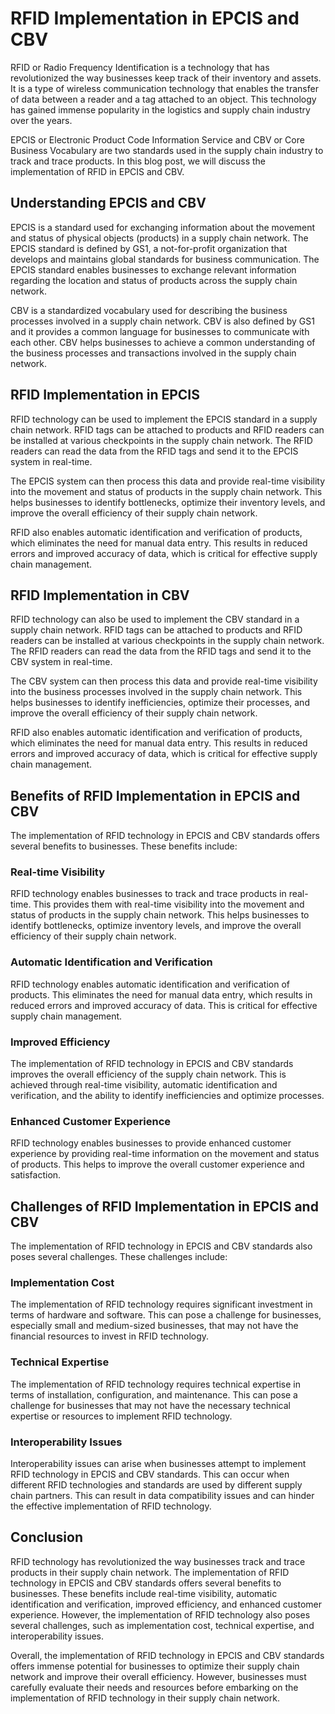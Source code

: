# RFID Implementation in EPCIS and CBV

RFID or Radio Frequency Identification is a technology that has revolutionized the way businesses keep track of their inventory and assets. It is a type of wireless communication technology that enables the transfer of data between a reader and a tag attached to an object. This technology has gained immense popularity in the logistics and supply chain industry over the years.

EPCIS or Electronic Product Code Information Service and CBV or Core Business Vocabulary are two standards used in the supply chain industry to track and trace products. In this blog post, we will discuss the implementation of RFID in EPCIS and CBV.

## Understanding EPCIS and CBV

EPCIS is a standard used for exchanging information about the movement and status of physical objects (products) in a supply chain network. The EPCIS standard is defined by GS1, a not-for-profit organization that develops and maintains global standards for business communication. The EPCIS standard enables businesses to exchange relevant information regarding the location and status of products across the supply chain network.

CBV is a standardized vocabulary used for describing the business processes involved in a supply chain network. CBV is also defined by GS1 and it provides a common language for businesses to communicate with each other. CBV helps businesses to achieve a common understanding of the business processes and transactions involved in the supply chain network.

## RFID Implementation in EPCIS

RFID technology can be used to implement the EPCIS standard in a supply chain network. RFID tags can be attached to products and RFID readers can be installed at various checkpoints in the supply chain network. The RFID readers can read the data from the RFID tags and send it to the EPCIS system in real-time.

The EPCIS system can then process this data and provide real-time visibility into the movement and status of products in the supply chain network. This helps businesses to identify bottlenecks, optimize their inventory levels, and improve the overall efficiency of their supply chain network.

RFID also enables automatic identification and verification of products, which eliminates the need for manual data entry. This results in reduced errors and improved accuracy of data, which is critical for effective supply chain management.

## RFID Implementation in CBV

RFID technology can also be used to implement the CBV standard in a supply chain network. RFID tags can be attached to products and RFID readers can be installed at various checkpoints in the supply chain network. The RFID readers can read the data from the RFID tags and send it to the CBV system in real-time.

The CBV system can then process this data and provide real-time visibility into the business processes involved in the supply chain network. This helps businesses to identify inefficiencies, optimize their processes, and improve the overall efficiency of their supply chain network.

RFID also enables automatic identification and verification of products, which eliminates the need for manual data entry. This results in reduced errors and improved accuracy of data, which is critical for effective supply chain management.

## Benefits of RFID Implementation in EPCIS and CBV

The implementation of RFID technology in EPCIS and CBV standards offers several benefits to businesses. These benefits include:

### Real-time Visibility

RFID technology enables businesses to track and trace products in real-time. This provides them with real-time visibility into the movement and status of products in the supply chain network. This helps businesses to identify bottlenecks, optimize inventory levels, and improve the overall efficiency of their supply chain network.

### Automatic Identification and Verification

RFID technology enables automatic identification and verification of products. This eliminates the need for manual data entry, which results in reduced errors and improved accuracy of data. This is critical for effective supply chain management.

### Improved Efficiency

The implementation of RFID technology in EPCIS and CBV standards improves the overall efficiency of the supply chain network. This is achieved through real-time visibility, automatic identification and verification, and the ability to identify inefficiencies and optimize processes.

### Enhanced Customer Experience

RFID technology enables businesses to provide enhanced customer experience by providing real-time information on the movement and status of products. This helps to improve the overall customer experience and satisfaction.

## Challenges of RFID Implementation in EPCIS and CBV

The implementation of RFID technology in EPCIS and CBV standards also poses several challenges. These challenges include:

### Implementation Cost

The implementation of RFID technology requires significant investment in terms of hardware and software. This can pose a challenge for businesses, especially small and medium-sized businesses, that may not have the financial resources to invest in RFID technology.

### Technical Expertise

The implementation of RFID technology requires technical expertise in terms of installation, configuration, and maintenance. This can pose a challenge for businesses that may not have the necessary technical expertise or resources to implement RFID technology.

### Interoperability Issues

Interoperability issues can arise when businesses attempt to implement RFID technology in EPCIS and CBV standards. This can occur when different RFID technologies and standards are used by different supply chain partners. This can result in data compatibility issues and can hinder the effective implementation of RFID technology.

## Conclusion

RFID technology has revolutionized the way businesses track and trace products in their supply chain network. The implementation of RFID technology in EPCIS and CBV standards offers several benefits to businesses. These benefits include real-time visibility, automatic identification and verification, improved efficiency, and enhanced customer experience. However, the implementation of RFID technology also poses several challenges, such as implementation cost, technical expertise, and interoperability issues.

Overall, the implementation of RFID technology in EPCIS and CBV standards offers immense potential for businesses to optimize their supply chain network and improve their overall efficiency. However, businesses must carefully evaluate their needs and resources before embarking on the implementation of RFID technology in their supply chain network.
